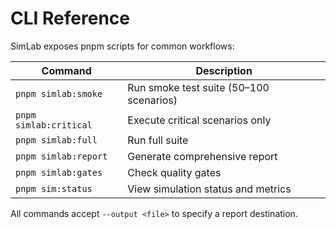 # CLI Reference

SimLab exposes pnpm scripts for common workflows:

| Command | Description |
|---------|-------------|
| `pnpm simlab:smoke` | Run smoke test suite (50–100 scenarios) |
| `pnpm simlab:critical` | Execute critical scenarios only |
| `pnpm simlab:full` | Run full suite |
| `pnpm simlab:report` | Generate comprehensive report |
| `pnpm simlab:gates` | Check quality gates |
| `pnpm sim:status` | View simulation status and metrics |

All commands accept `--output <file>` to specify a report destination.

